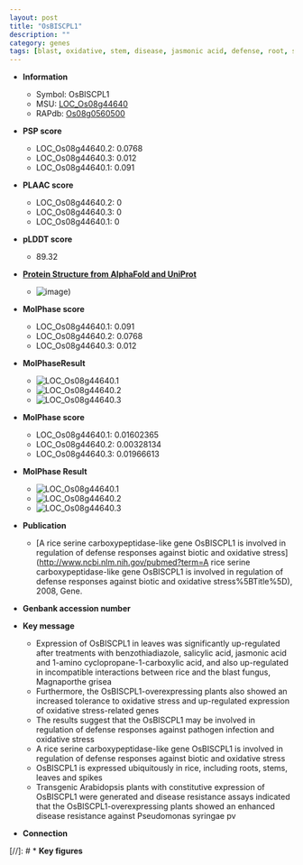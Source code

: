 ```yaml
---
layout: post
title: "OsBISCPL1"
description: ""
category: genes
tags: [blast, oxidative, stem, disease, jasmonic acid, defense, root, salicylic acid, disease resistance, defense response, jasmonic]
---
```


* **Information**  
    + Symbol: OsBISCPL1  
    + MSU: [LOC_Os08g44640](http://rice.plantbiology.msu.edu/cgi-bin/ORF_infopage.cgi?orf=LOC_Os08g44640)  
    + RAPdb: [Os08g0560500](http://rapdb.dna.affrc.go.jp/viewer/gbrowse_details/irgsp1?name=Os08g0560500)  

* **PSP score**  
    + LOC_Os08g44640.2: 0.0768 
    + LOC_Os08g44640.3: 0.012 
    + LOC_Os08g44640.1: 0.091 

* **PLAAC score**  
    + LOC_Os08g44640.2: 0 
    + LOC_Os08g44640.3: 0 
    + LOC_Os08g44640.1: 0 

* **pLDDT score**
    + 89.32

* **[Protein Structure from AlphaFold and UniProt](https://www.uniprot.org/uniprotkb/Q6YYX5/entry#structure)**
    + ![image](https://ricepsp.github.io/images/Q6/AF-Q6YYX5-F1.png))

* **MolPhase score**
    + LOC_Os08g44640.1: 0.091
    + LOC_Os08g44640.2: 0.0768
    + LOC_Os08g44640.3: 0.012

* **MolPhaseResult**
    + ![LOC_Os08g44640.1](https://ricepsp.github.io/pictures/LOC_Os08g/LOC_Os08g44640.1.png)
    + ![LOC_Os08g44640.2](https://ricepsp.github.io/pictures/LOC_Os08g/LOC_Os08g44640.2.png)
    + ![LOC_Os08g44640.3](https://ricepsp.github.io/pictures/LOC_Os08g/LOC_Os08g44640.3.png)

* **MolPhase score**
    + LOC_Os08g44640.1: 0.01602365
    + LOC_Os08g44640.2: 0.00328134
    + LOC_Os08g44640.3: 0.01966613

* **MolPhase Result**
    + ![LOC_Os08g44640.1](https://304243504.github.io/Pictures/LOC_Os08g/LOC_Os08g44640.1.png)
    + ![LOC_Os08g44640.2](https://304243504.github.io/Pictures/LOC_Os08g/LOC_Os08g44640.2.png)
    + ![LOC_Os08g44640.3](https://304243504.github.io/Pictures/LOC_Os08g/LOC_Os08g44640.3.png)

* **Publication**  
    + [A rice serine carboxypeptidase-like gene OsBISCPL1 is involved in regulation of defense responses against biotic and oxidative stress](http://www.ncbi.nlm.nih.gov/pubmed?term=A rice serine carboxypeptidase-like gene OsBISCPL1 is involved in regulation of defense responses against biotic and oxidative stress%5BTitle%5D), 2008, Gene.

* **Genbank accession number**  

* **Key message**  
    + Expression of OsBISCPL1 in leaves was significantly up-regulated after treatments with benzothiadiazole, salicylic acid, jasmonic acid and 1-amino cyclopropane-1-carboxylic acid, and also up-regulated in incompatible interactions between rice and the blast fungus, Magnaporthe grisea
    + Furthermore, the OsBISCPL1-overexpressing plants also showed an increased tolerance to oxidative stress and up-regulated expression of oxidative stress-related genes
    + The results suggest that the OsBISCPL1 may be involved in regulation of defense responses against pathogen infection and oxidative stress
    + A rice serine carboxypeptidase-like gene OsBISCPL1 is involved in regulation of defense responses against biotic and oxidative stress
    + OsBISCPL1 is expressed ubiquitously in rice, including roots, stems, leaves and spikes
    + Transgenic Arabidopsis plants with constitutive expression of OsBISCPL1 were generated and disease resistance assays indicated that the OsBISCPL1-overexpressing plants showed an enhanced disease resistance against Pseudomonas syringae pv

* **Connection**  

[//]: # * **Key figures**  


